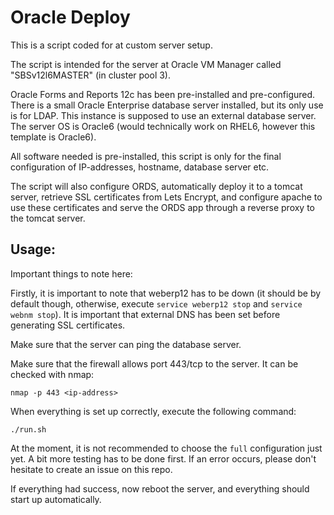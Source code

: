 # Oracle Deploy
This is a script coded for at custom server setup.

The script is intended for the server at Oracle VM Manager called "SBSv12l6MASTER" (in cluster pool 3).

Oracle Forms and Reports 12c has been pre-installed and pre-configured. There is a small Oracle Enterprise database server installed, but its only use is for LDAP. This instance is supposed to use an external database server. The server OS is Oracle6 (would technically work on RHEL6, however this template is Oracle6).

All software needed is pre-installed, this script is only for the final configuration of IP-addresses, hostname, database server etc.

The script will also configure ORDS, automatically deploy it to a tomcat server, retrieve SSL certificates from Lets Encrypt, and configure apache to use these certificates and serve the ORDS app through a reverse proxy to the tomcat server.

## Usage:
Important things to note here:

Firstly, it is important to note that weberp12 has to be down (it should be by default though, otherwise, execute `service weberp12 stop` and `service webnm stop`).
It is important that external DNS has been set before generating SSL certificates.

Make sure that the server can ping the database server.

Make sure that the firewall allows port 443/tcp to the server. It can be checked with nmap:

`nmap -p 443 <ip-address>`

When everything is set up correctly, execute the following command:

`./run.sh`

At the moment, it is not recommended to choose the `full` configuration just yet. A bit more testing has to be done first. If an error occurs, please don't hesitate to create an issue on this repo.

If everything had success, now reboot the server, and everything should start up automatically.
